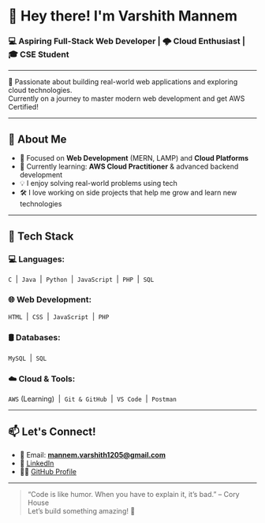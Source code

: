 # 👋 Hey there! I'm Varshith Mannem

### 💻 Aspiring Full-Stack Web Developer | 🌩️ Cloud Enthusiast | 🎓 CSE Student

---

🌟 Passionate about building real-world web applications and exploring cloud technologies.  
Currently on a journey to master modern web development and get AWS Certified!

---

## 🚀 About Me
- 🎯 Focused on **Web Development** (MERN, LAMP) and **Cloud Platforms**
- 📘 Currently learning: **AWS Cloud Practitioner** & advanced backend development
- 💡 I enjoy solving real-world problems using tech
- 🛠️ I love working on side projects that help me grow and learn new technologies

---

## 🧰 Tech Stack

### 💻 Languages:
`C` &nbsp;|&nbsp; `Java` &nbsp;|&nbsp; `Python` &nbsp;|&nbsp; `JavaScript` &nbsp;|&nbsp; `PHP` &nbsp;|&nbsp; `SQL`

### 🌐 Web Development:
`HTML` &nbsp;|&nbsp; `CSS` &nbsp;|&nbsp; `JavaScript` &nbsp;|&nbsp; `PHP`

### 🛢️ Databases:
`MySQL` &nbsp;|&nbsp; `SQL`

### ☁️ Cloud & Tools:
`AWS` (Learning) &nbsp;|&nbsp; `Git & GitHub` &nbsp;|&nbsp; `VS Code` &nbsp;|&nbsp; `Postman`

---

## 📫 Let's Connect!

- 📧 Email: **mannem.varshith1205@gmail.com**
- 💼 [LinkedIn](https://www.linkedin.com/in/mannem-varshith/)
- 🧑‍💻 [GitHub Profile](https://github.com/Mannem-Varshith)

---

> “Code is like humor. When you have to explain it, it’s bad.” – Cory House  
Let’s build something amazing! 🚀
